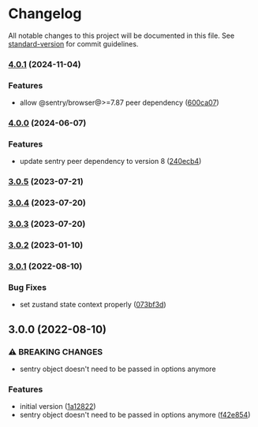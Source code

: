 # Changelog

All notable changes to this project will be documented in this file. See [standard-version](https://github.com/conventional-changelog/standard-version) for commit guidelines.

### [4.0.1](https://github.com/Thanaen/sentry-zustand-middleware/compare/v4.0.0...v4.0.1) (2024-11-04)

### Features

* allow @sentry/browser@>=7.87 peer dependency ([600ca07](https://github.com/Thanaen/sentry-zustand-middleware/commit/600ca07731c329b438e712323225eaa7136da4f0))

### [4.0.0](https://github.com/Thanaen/sentry-zustand-middleware/compare/v3.0.5...v4.0.0) (2024-06-07)

### Features

* update sentry peer dependency to version 8 ([240ecb4](https://github.com/Thanaen/sentry-zustand-middleware/commit/240ecb408c2f0acce001158e93c3abf88eb0f67b))

### [3.0.5](https://github.com/Thanaen/sentry-zustand-middleware/compare/v3.0.4...v3.0.5) (2023-07-21)

### [3.0.4](https://github.com/Thanaen/sentry-zustand-middleware/compare/v3.0.3...v3.0.4) (2023-07-20)

### [3.0.3](https://github.com/Thanaen/sentry-zustand-middleware/compare/v3.0.2...v3.0.3) (2023-07-20)

### [3.0.2](https://github.com/Thanaen/sentry-zustand-middleware/compare/v3.0.1...v3.0.2) (2023-01-10)

### [3.0.1](https://github.com/Thanaen/sentry-zustand-middleware/compare/v3.0.0...v3.0.1) (2022-08-10)


### Bug Fixes

* set zustand state context properly ([073bf3d](https://github.com/Thanaen/sentry-zustand-middleware/commit/073bf3da8495265a0819252859c7331340db2993))

## 3.0.0 (2022-08-10)


### ⚠ BREAKING CHANGES

* sentry object doesn't need to be passed in options anymore

### Features

* initial version ([1a12822](https://github.com/Thanaen/sentry-zustand-middleware/commit/1a12822214d5a0ed3f42c5099b6ac9f7556a1f74))
* sentry object doesn't need to be passed in options anymore ([f42e854](https://github.com/Thanaen/sentry-zustand-middleware/commit/f42e8548f6dd00a353890cb210094dcf5323e3fe))
